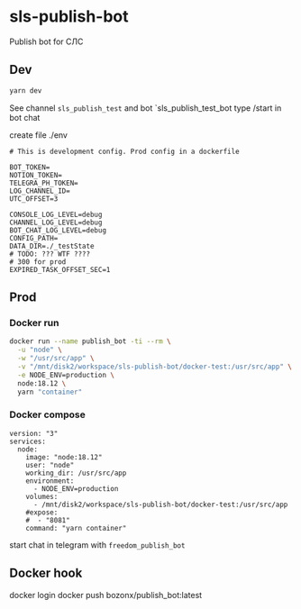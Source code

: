 # sls-publish-bot
Publish bot for СЛС

## Dev

```bash
yarn dev
```

See channel `sls_publish_test`
and bot `sls_publish_test_bot
type /start in bot chat

create file ./env

```
# This is development config. Prod config in a dockerfile

BOT_TOKEN=
NOTION_TOKEN=
TELEGRA_PH_TOKEN=
LOG_CHANNEL_ID=
UTC_OFFSET=3

CONSOLE_LOG_LEVEL=debug
CHANNEL_LOG_LEVEL=debug
BOT_CHAT_LOG_LEVEL=debug
CONFIG_PATH=
DATA_DIR=./_testState
# TODO: ??? WTF ????
# 300 for prod
EXPIRED_TASK_OFFSET_SEC=1
```

## Prod

### Docker run

```bash
docker run --name publish_bot -ti --rm \
  -u "node" \
  -w "/usr/src/app" \
  -v "/mnt/disk2/workspace/sls-publish-bot/docker-test:/usr/src/app" \
  -e NODE_ENV=production \
  node:18.12 \
  yarn "container"
```

### Docker compose

```
version: "3"
services:
  node:
    image: "node:18.12"
    user: "node"
    working_dir: /usr/src/app
    environment:
      - NODE_ENV=production
    volumes:
      - /mnt/disk2/workspace/sls-publish-bot/docker-test:/usr/src/app
    #expose:
    #  - "8081"
    command: "yarn container"
```

start chat in telegram with `freedom_publish_bot`

## Docker hook

docker login
docker push bozonx/publish_bot:latest